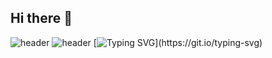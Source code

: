 ## Hi there 👋

![header](https://capsule-render.vercel.app/api?type=wave&color=auto&height=300&section=header&text=Welcome%20yjenis&fontSize=50)
![header](https://capsule-render.vercel.app/api?height=200)
[![Typing SVG](https://readme-typing-svg.demolab.com/?lines=I'm+FE+Developer+YEJIN;)](https://git.io/typing-svg)

<!--
**yjenis/yjenis** is a ✨ _special_ ✨ repository because its `README.md` (this file) appears on your GitHub profile.

Here are some ideas to get you started:

- 🔭 I’m currently working on ...
- 🌱 I’m currently learning ...
- 👯 I’m looking to collaborate on ...
- 🤔 I’m looking for help with ...
- 💬 Ask me about ...
- 📫 How to reach me: ...
- 😄 Pronouns: ...
- ⚡ Fun fact: ...
-->
